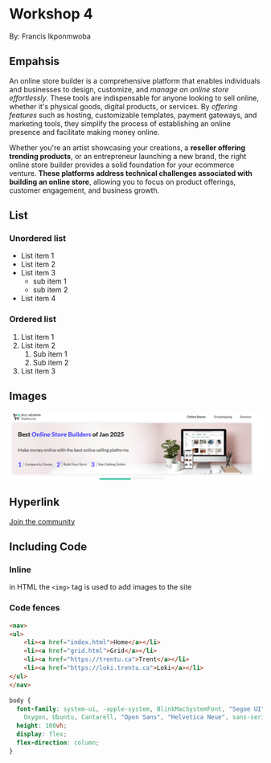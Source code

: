 # Workshop 4

By: Francis Ikponmwoba

## Empahsis

An online store builder is a comprehensive platform that enables individuals and businesses to design, customize, and *manage an online store effortlessly*. These tools are indispensable for anyone looking to sell online, whether it's physical goods, digital products, or services. By _offering features_ such as hosting, customizable templates, payment gateways, and marketing tools, they simplify the process of establishing an online presence and facilitate making money online.

Whether you're an artist showcasing your creations, a __reseller offering trending products__, or an entrepreneur launching a new brand, the right online store builder provides a solid foundation for your ecommerce venture. **These platforms address technical challenges associated with building an online store**, allowing you to focus on product offerings, customer engagement, and business growth.

## List

### Unordered list

- List item 1
- List item 2
- List item 3
     - sub item 1
    - sub item 2
- List item 4

### Ordered list

1. List item 1
2. List item 2
    1. Sub item 1
    2. Sub item 2
3. List item 3

## Images

![home to make money online](./image/img%20main.png)

## Hyperlink
[Join the community](https://www.bestecommplatforms.com/?utm_source=bing&utm_term=how%20to%20make%20money%20online&utm_ad=1150090919879996&utm_medium=kwd-71881389564174:loc-4062&externalcampaign=627406123&matchtype=e&ts=&locphysicalms=124338&from_ad=1&c=71880840272864&k=71881389564174&bag=Online%20-%20Exacts&bcamp=Bing_Ecommerce_USA_Online%20Sell&bidm=be&bnet=o&bd=c&bmobval=0&bt=search&topic=&binterest=&bfeedid=&query_string=how%20to%20make%20money%20online&tt=&msclkid=403cd1894a4e172cdd61b613c6ebe3fd&utm_campaign=Bing_Ecommerce_USA_Online%20Sell&utm_content=Online%20-%20Exacts)

## Including Code


### Inline

in HTML the `<img>` tag is used to add images to the site

### Code fences

```html
<nav>
<ul>
    <li><a href="index.html">Home</a></li>
    <li><a href="grid.html">Grid</a></li>
    <li><a href="https://trentu.ca">Trent</a></li>
    <li><a href="https://loki.trentu.ca">Loki</a></li>
</ul>
</nav>
```

```css
body {
  font-family: system-ui, -apple-system, BlinkMacSystemFont, "Segoe UI", Roboto,
    Oxygen, Ubuntu, Cantarell, "Open Sans", "Helvetica Neue", sans-serif;
  height: 100vh;
  display: flex;
  flex-direction: column;
}
```